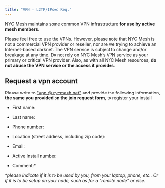 ```yaml
---
title: "VPN - L2TP/IPsec Req."
---
```


NYC Mesh maintains some common VPN infrastructure **for use by active mesh members**.

Please feel free to use the VPNs. However, please note that NYC Mesh is not a commercial VPN provider or reseller, nor are we trying to achieve an Internet-based darknet. The VPN service is subject to change and/or breakage at any time. Do not rely on NYC Mesh’s VPN service as your primary or critical VPN provider. Also, as with all NYC Mesh resources, **do not abuse the VPN service or the access it provides**.


## Request a vpn account


Please write to
<a href="mailto:vpn@nycmesh.net?subject=vpn%20request%20for%20?%20name" target="_blank">"vpn @ nycmesh.net"</a>
and provide the following information, **the same you provided on the join request form**, to register your install


 * First name:  
 * Last name:  
 * Phone number:  
 * Location (street address, including zip code):  
 * Email:  
 * Active Install number:  

 * Comment:*  

 *_please indicate if it is to be used by you, from your laptop, phone, etc.. Or if it is to be setup on your node, such as for a "remote node" or else._  
